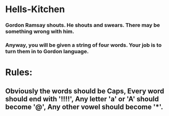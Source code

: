 # Hells-Kitchen
### Gordon Ramsay shouts. He shouts and swears. There may be something wrong with him.

### Anyway, you will be given a string of four words. Your job is to turn them in to Gordon language.

# Rules:

## Obviously the words should be Caps, Every word should end with '!!!!', Any letter 'a' or 'A' should become '@', Any other vowel should become '*'.
